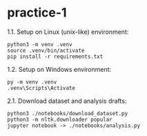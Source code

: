# practice-1

1.1. Setup on Linux (unix-like) environment:
```
python3 -m venv .venv
source .venv/bin/activate
pip install -r requirements.txt
```
1.2. Setup on Windows environment:
```
py -m venv .venv
.venv\Scripts\Activate
```

2.1. Download dataset and analysis drafts:
```
python3 ./notebooks/download_dataset.py
python3 -m nltk.downloader popular
jupyter notebook -> ./notebooks/analysis.py
```

